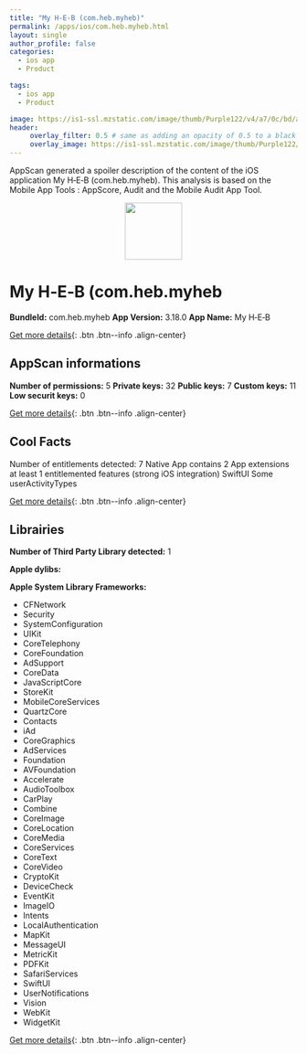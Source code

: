 ```yaml
---
title: "My H‑E‑B (com.heb.myheb)"
permalink: /apps/ios/com.heb.myheb.html
layout: single
author_profile: false
categories: 
  - ios app 
  - Product 

tags: 
  - ios app 
  - Product 

image: https://is1-ssl.mzstatic.com/image/thumb/Purple122/v4/a7/0c/bd/a70cbd85-38e5-12c0-1b13-4b8cbe09cc5d/AppIcon-1x_U007emarketing-0-7-0-85-220.png/512x512bb.jpg
header: 
     overlay_filter: 0.5 # same as adding an opacity of 0.5 to a black background
     overlay_image: https://is1-ssl.mzstatic.com/image/thumb/Purple122/v4/a7/0c/bd/a70cbd85-38e5-12c0-1b13-4b8cbe09cc5d/AppIcon-1x_U007emarketing-0-7-0-85-220.png/512x512bb.jpg
---
```

AppScan generated a spoiler description of the content of the iOS application My H‑E‑B (com.heb.myheb). This analysis is based on the Mobile App Tools : AppScore, Audit and the Mobile Audit App Tool.

  
  
<div style="text-align: center;"><img src="https://is1-ssl.mzstatic.com/image/thumb/Purple122/v4/a7/0c/bd/a70cbd85-38e5-12c0-1b13-4b8cbe09cc5d/AppIcon-1x_U007emarketing-0-7-0-85-220.png/512x512bb.jpg" width="100" height="100"></div>  
  
# My H‑E‑B (com.heb.myheb

**BundleId:** com.heb.myheb
**App Version:** 3.18.0
**App Name:** My H‑E‑B


[Get more details](/pricing.html){: .btn .btn--info .align-center}  
  
## AppScan informations 

**Number of permissions:** 5
**Private keys:** 32
**Public keys:** 7
**Custom keys:** 11
**Low securit keys:** 0
  
[Get more details](/pricing.html){: .btn .btn--info .align-center}

## Cool Facts

Number of entitlements detected: 7
Native App
contains 2 App extensions
at least 1 entitlemented features (strong iOS integration)
SwiftUI
Some userActivityTypes
  
[Get more details](/pricing.html){: .btn .btn--info .align-center}

## Librairies 
**Number of Third Party Library detected:** 1

**Apple dylibs:**


**Apple System Library Frameworks:**
- CFNetwork
- Security
- SystemConfiguration
- UIKit
- CoreTelephony
- CoreFoundation
- AdSupport
- CoreData
- JavaScriptCore
- StoreKit
- MobileCoreServices
- QuartzCore
- Contacts
- iAd
- CoreGraphics
- AdServices
- Foundation
- AVFoundation
- Accelerate
- AudioToolbox
- CarPlay
- Combine
- CoreImage
- CoreLocation
- CoreMedia
- CoreServices
- CoreText
- CoreVideo
- CryptoKit
- DeviceCheck
- EventKit
- ImageIO
- Intents
- LocalAuthentication
- MapKit
- MessageUI
- MetricKit
- PDFKit
- SafariServices
- SwiftUI
- UserNotifications
- Vision
- WebKit
- WidgetKit


  
[Get more details](/pricing.html){: .btn .btn--info .align-center}

